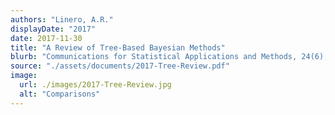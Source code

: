```yaml
---
authors: "Linero, A.R."
displayDate: "2017"
date: 2017-11-30
title: "A Review of Tree-Based Bayesian Methods"
blurb: "Communications for Statistical Applications and Methods, 24(6), 543-559."
source: "./assets/documents/2017-Tree-Review.pdf"
image:
  url: ./images/2017-Tree-Review.jpg
  alt: "Comparisons"
---
```

